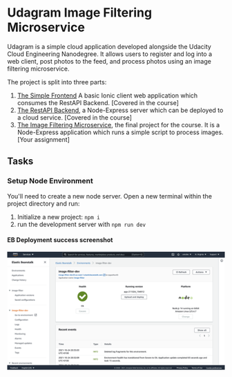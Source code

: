 # Udagram Image Filtering Microservice

Udagram is a simple cloud application developed alongside the Udacity Cloud
Engineering Nanodegree. It allows users to register and log into a web client,
post photos to the feed, and process photos using an image filtering
microservice.

The project is split into three parts:

1. [The Simple Frontend](https://github.com/udacity/cloud-developer/tree/master/course-02/exercises/udacity-c2-frontend)
   A basic Ionic client web application which consumes the RestAPI Backend.
   [Covered in the course]
2. [The RestAPI Backend](https://github.com/udacity/cloud-developer/tree/master/course-02/exercises/udacity-c2-restapi),
   a Node-Express server which can be deployed to a cloud service. [Covered in
   the course]
3. [The Image Filtering Microservice](https://github.com/udacity/cloud-developer/tree/master/course-02/project/image-filter-starter-code),
   the final project for the course. It is a Node-Express application which runs
   a simple script to process images. [Your assignment]

## Tasks

### Setup Node Environment

You'll need to create a new node server. Open a new terminal within the project
directory and run:

1. Initialize a new project: `npm i`
2. run the development server with `npm run dev`

#### EB Deployment success screenshot

![image-filter-success](./image-filter-success.png)

